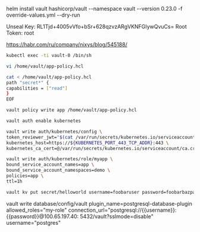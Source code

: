 helm install vault hashicorp/vault --namespace vault --version 0.23.0 -f override-values.yml --dry-run

[//]: # (Unseal Key 1: weVxb8VC2SCzXaHsFzeHVhWFdoc2YEzrwpAInjs6cjU=)

[//]: # ()
[//]: # ()
[//]: # (Initial Root Token: hvs.yTDI8GFR6fOVqm0gY4jjtIhr)


Unseal Key: RL1Tjd+4005vVfo+bSr+628qzvzARgVKNFGIywQvuCs=
Root Token: root



https://habr.com/ru/company/nixys/blog/545188/

``` bash
kubectl exec -ti vault-0 /bin/sh

vi /home/vault/app-policy.hcl

cat < /home/vault/app-policy.hcl
path "secret*" {
capabilities = ["read"]
}
EOF

vault policy write app /home/vault/app-policy.hcl

vault auth enable kubernetes

vault write auth/kubernetes/config \
token_reviewer_jwt="$(cat /var/run/secrets/kubernetes.io/serviceaccount/token)" \
kubernetes_host=https://${KUBERNETES_PORT_443_TCP_ADDR}:443 \
kubernetes_ca_cert=@/var/run/secrets/kubernetes.io/serviceaccount/ca.crt

vault write auth/kubernetes/role/myapp \
bound_service_account_names=app \
bound_service_account_namespaces=demo \
policies=app \
ttl=1h

vault kv put secret/helloworld username=foobaruser password=foobarbazpass

```

vault write database/config/vault  plugin_name=postgresql-database-plugin   allowed_roles="my-role"  connection_url="postgresql://{{username}}:{{password}}@100.65.197.40:
5432/vault?sslmode=disable" username="postgres"



